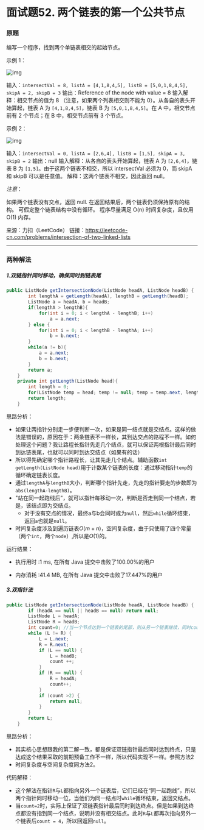 # 面试题52. 两个链表的第一个公共节点

### 原题

编写一个程序，找到两个单链表相交的起始节点。

示例 1：

![img](https://assets.leetcode-cn.com/aliyun-lc-upload/uploads/2018/12/14/160_example_1.png)

输入：`intersectVal = 8, listA = [4,1,8,4,5], listB = [5,0,1,8,4,5], skipA = 2, skipB = 3`
输出：Reference of the node with value = 8
输入解释：相交节点的值为 8 （注意，如果两个列表相交则不能为 0）。从各自的表头开始算起，链表 A 为 `[4,1,8,4,5]`，链表 B 为 `[5,0,1,8,4,5]`。在 A 中，相交节点前有 2 个节点；在 B 中，相交节点前有 3 个节点。

示例 2：

![img](https://assets.leetcode-cn.com/aliyun-lc-upload/uploads/2018/12/14/160_example_3.png)

输入：`intersectVal = 0, listA = [2,6,4], listB = [1,5], skipA = 3, skipB = 2`
输出：null
输入解释：从各自的表头开始算起，链表 A 为 `[2,6,4]`，链表 B 为 `[1,5]`。由于这两个链表不相交，所以 intersectVal 必须为 0，而 skipA 和 skipB 可以是任意值。
解释：这两个链表不相交，因此返回 null。

*注意*：

如果两个链表没有交点，返回 null.
在返回结果后，两个链表仍须保持原有的结构。
可假定整个链表结构中没有循环。
程序尽量满足 O(n) 时间复杂度，且仅用 O(1) 内存。

来源：力扣（LeetCode）
链接：https://leetcode-cn.com/problems/intersection-of-two-linked-lists

---

### 两种解法

##### 1.双链指针同时移动，确保同时到链表尾

```java
public ListNode getIntersectionNode(ListNode headA, ListNode headB) {
        int lengthA = getLength(headA), lengthB = getLength(headB);
        ListNode a = headA, b = headB;
        if(lengthA > lengthB){
            for(int i = 0; i < lengthA - lengthB; i++)
                a = a.next;
        } else {
            for(int i = 0; i < lengthB - lengthA; i++)
                b = b.next;
        }
        while(a != b){
            a = a.next;
            b = b.next;
        }
        return a;
    }
    private int getLength(ListNode head){
        int length = 0;
        for(ListNode temp = head; temp != null; temp = temp.next, length++);
        return length;
    }
```

思路分析：

* 如果让两指针分别走一步便判断一次，如果是同一结点就是交结点。这样的做法是错误的，原因在于：两条链表不一样长，其到达交点的路程不一样。如何处理这个问题？我让路程长指针先走几个结点，就可以保证两根指针最后同时到达链表尾，也就可以同时到达交结点（如果有的话）
* 所以得先确定哪个指针路程长，让其先走几个结点。辅助函数`int getLength(ListNode head)`用于计数某个链表的长度：通过移动指针`temp`的循环确定链表长度。
* 通过`lengthA`与`lengthB`大小，判断哪个指针先走，先走的指针要走的步数即为`abs(lengthA-lengthB)`。
* "站在同一起跑线后"，就可以指针每移动一次，判断是否走到同一个结点，若是，该结点即为交结点。
    * 对于没有交点的情况，最终a与b会同时成为`null`，然后`while`循环结束，返回`a`也就是`null`。
* 时间复杂度涉及到遍历链表$O(m + n)$，空间复杂度，由于只使用了四个常量（两个`int`，两个`node`）,所以是$O(1)$的。

运行结果：

* 执行用时 :1 ms, 在所有 Java 提交中击败了100.00%的用户

* 内存消耗 :41.4 MB, 在所有 Java 提交中击败了17.447%的用户

##### 3.双指针法

```java
public ListNode getIntersectionNode(ListNode headA, ListNode headB) {
        if (headA == null || headB == null) return null;
        ListNode L = headA;
        ListNode R = headB;
        int count=0; //当一个节点达到一个链表的尾部，则从另一个链表继续，同时count++
        while (L != R) {
            L = L.next;
            R = R.next;
            if (L == null) {
                L = headB;
                count ++;
            }
            if (R == null) {
                R = headA;
                count++;
            }
            if (count >2) {
                return null;
            }
        }
        return L;
    }
```

思路分析：

* 其实核心思想跟我的第二解一致，都是保证双链指针最后同时达到终点，只是达成这个结果采取的前期预备工作不一样，所以代码实现不一样。参照方法2
* 时间复杂度与空间复杂度同方法2。

代码解释：

* 这个解法在指针`R`与`L`都指向另外一个链表后，它们已经在“同一起跑线”，所以两个指针同时移动一位，当他们为同一结点时`while`循环结束，返回交结点。
* 当`count=2`时，实际上保证了双链表指针最后同时到达终点。但是如果到达终点都没有指到同一个结点，说明并没有相交结点。此时`R`与`L`都再次指向另外一个链表后`count = 4`，所以回返回`null`。

